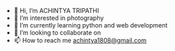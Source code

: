 - 👋 Hi, I’m ACHINTYA TRIPATHI
- 👀 I’m interested in photography 
- 🌱 I’m currently learning python and web development
- 💞️ I’m looking to collaborate on 
- 📫 How to reach me achintya1808@gmail.com

<!---
tripathiji18/tripathiji18 is a ✨ special ✨ repository because its `README.md` (this file) appears on your GitHub profile.
You can click the Preview link to take a look at your changes.
--->
